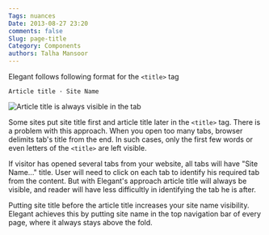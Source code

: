 ```yaml
---
Tags: nuances
Date: 2013-08-27 23:20
comments: false
Slug: page-title
Category: Components
authors: Talha Mansoor
---
```


Elegant follows following format for the `<title>` tag

```
Article title · Site Name
```

![Article title is always visible in the
tab]({static}/images/elegant-theme_page-title.png)

Some sites put site title first and article title later in the `<title>` tag.
There is a problem with this approach. When you open too many tabs, browser
delimits tab's title from the end. In such cases, only the first few words or
even letters of the `<title>` are left visible.

If visitor has opened several tabs from your website, all tabs will have "Site
Name..." title. User will need to click on each tab to identify his required
tab from the content. But with Elegant's approach article title will always be
visible, and reader will have less difficultly in identifying the tab he is
after.

Putting site title before the article title increases your site name
visibility. Elegant achieves this by putting site name in the top navigation
bar of every page, where it always stays above the fold.
